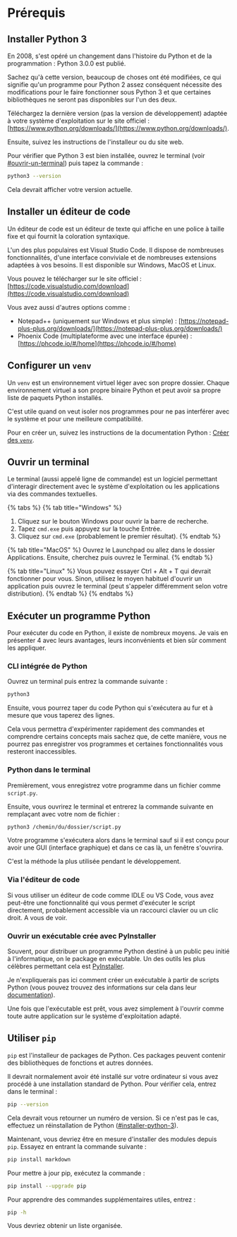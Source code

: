 # Prérequis

## Installer Python 3

En 2008, s'est opéré un changement dans l'histoire du Python et de la programmation : Python 3.0.0 est publié.

Sachez qu'à cette version, beaucoup de choses ont été modifiées, ce qui signifie qu'un programme pour Python 2 assez conséquent nécessite des modifications pour le faire fonctionner sous Python 3 et que certaines bibliothèques ne seront pas disponibles sur l'un des deux.

Téléchargez la dernière version (pas la version de développement) adaptée à votre système d'exploitation sur le site officiel : [https://www.python.org/downloads/](https://www.python.org/downloads/).

Ensuite, suivez les instructions de l'installeur ou du site web.

Pour vérifier que Python 3 est bien installée, ouvrez le terminal (voir [#ouvrir-un-terminal](pyco-prerequis.md#ouvrir-un-terminal "mention")) puis tapez la commande :

```bash
python3 --version
```

Cela devrait afficher votre version actuelle.

## Installer un éditeur de code

Un éditeur de code est un éditeur de texte qui affiche en une police à taille fixe et qui fournit la coloration syntaxique.

L'un des plus populaires est Visual Studio Code. Il dispose de nombreuses fonctionnalités, d'une interface conviviale et de nombreuses extensions adaptées à vos besoins. Il est disponible sur Windows, MacOS et Linux.

Vous pouvez le télécharger sur le site officiel : [https://code.visualstudio.com/download](https://code.visualstudio.com/download)

Vous avez aussi d'autres options comme :

* Notepad++ (uniquement sur Windows et plus simple) : [https://notepad-plus-plus.org/downloads/](https://notepad-plus-plus.org/downloads/)
* Phoenix Code (multiplateforme avec une interface épurée) : [https://phcode.io/#/home](https://phcode.io/#/home)

## Configurer un `venv`

Un `venv` est un environnement virtuel léger avec son propre dossier. Chaque environnement virtuel a son propre binaire Python et peut avoir sa propre liste de paquets Python installés.

C'est utile quand on veut isoler nos programmes pour ne pas interférer avec le système et pour une meilleure compatibilité.

Pour en créer un, suivez les instructions de la documentation Python : [Créer des `venv`](https://docs.python.org/fr/3.8/library/venv.html#creating-virtual-environments).

## Ouvrir un terminal

Le terminal (aussi appelé ligne de commande) est un logiciel permettant d'interagir directement avec le système d'exploitation ou les applications via des commandes textuelles.

{% tabs %}
{% tab title="Windows" %}
1. Cliquez sur le bouton Windows pour ouvrir la barre de recherche.
2. Tapez `cmd.exe` puis appuyez sur la touche Entrée.
3. Cliquez sur `cmd.exe` (probablement le premier résultat).
{% endtab %}

{% tab title="MacOS" %}
Ouvrez le Launchpad ou allez dans le dossier Applications. Ensuite, cherchez puis ouvrez le Terminal.
{% endtab %}

{% tab title="Linux" %}
Vous pouvez essayer Ctrl + Alt + T qui devrait fonctionner pour vous. Sinon, utilisez le moyen habituel d'ouvrir un application puis ouvrez le terminal (peut s'appeler différemment selon votre distribution).
{% endtab %}
{% endtabs %}

## Exécuter un programme Python

Pour exécuter du code en Python, il existe de nombreux moyens. Je vais en présenter 4 avec leurs avantages, leurs inconvénients et bien sûr comment les appliquer.

### CLI intégrée de Python

Ouvrez un terminal puis entrez la commande suivante :

```bash
python3
```

Ensuite, vous pourrez taper du code Python qui s'exécutera au fur et à mesure que vous taperez des lignes.

Cela vous permettra d'expérimenter rapidement des commandes et comprendre certains concepts mais sachez que, de cette manière, vous ne pourrez pas enregistrer vos programmes et certaines fonctionnalités vous resteront inaccessibles.

### Python dans le terminal

Premièrement, vous enregistrez votre programme dans un fichier comme `script.py`.

Ensuite, vous ouvrirez le terminal et entrerez la commande suivante en remplaçant avec votre nom de fichier :

```bash
python3 /chemin/du/dossier/script.py
```

Votre programme s'exécutera alors dans le terminal sauf si il est conçu pour avoir une GUI (interface graphique) et dans ce cas là, un fenêtre s'ouvrira.

C'est la méthode la plus utilisée pendant le développement.

### Via l'éditeur de code

Si vous utiliser un éditeur de code comme IDLE ou VS Code, vous avez peut-être une fonctionnalité qui vous permet d'exécuter le script directement, probablement accessible via un raccourci clavier ou un clic droit. A vous de voir.

### Ouvrir un exécutable crée avec PyInstaller

Souvent, pour distribuer un programme Python destiné à un public peu initié à l'informatique, on le package en exécutable. Un des outils les plus célèbres permettant cela est [PyInstaller](https://pyinstaller.org/en/stable/).

Je n'expliquerais pas ici comment créer un exécutable à partir de scripts Python (vous pouvez trouvez des informations sur cela dans leur [documentation](https://pyinstaller.org/en/stable/)).

Une fois que l'exécutable est prêt, vous avez simplement à l'ouvrir comme toute autre application sur le système d'exploitation adapté.

## Utiliser `pip`

`pip` est l'installeur de packages de Python. Ces packages peuvent contenir des bibliothèques de fonctions et autres données.

Il devrait normalement avoir été installé sur votre ordinateur si vous avez procédé à une installation standard de Python. Pour vérifier cela, entrez dans le terminal :

```bash
pip --version
```

Cela devrait vous retourner un numéro de version. Si ce n'est pas le cas, effectuez un réinstallation de Python ([#installer-python-3](pyco-prerequis.md#installer-python-3 "mention")).

Maintenant, vous devriez être en mesure d'installer des modules depuis `pip`. Essayez en entrant la commande suivante :

```bash
pip install markdown
```

Pour mettre à jour pip, exécutez la commande :

```bash
pip install --upgrade pip
```

Pour apprendre des commandes supplémentaires utiles, entrez :

```bash
pip -h
```

Vous devriez obtenir un liste organisée.

